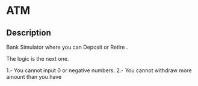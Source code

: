 # ATM

## Description

Bank Simulator where you can Deposit or Retire .

The logic is the next one.

1.- You cannot input 0 or negative numbers.
2.- You cannot withdraw more amount than you have
